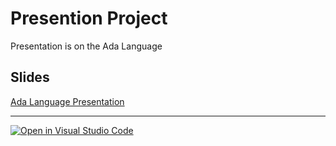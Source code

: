 # Presention Project

Presentation is on the Ada Language

## Slides

[Ada Language Presentation ](https://docs.google.com/presentation/d/1OlZuqf8L3vJ0CXQRpNRwkrlZybim7SaHRIy2iTUAtr4/edit?usp=sharing)

----------------------------------------------------------------------------





[![Open in Visual Studio Code](https://classroom.github.com/assets/open-in-vscode-c66648af7eb3fe8bc4f294546bfd86ef473780cde1dea487d3c4ff354943c9ae.svg)](https://classroom.github.com/online_ide?assignment_repo_id=9567165&assignment_repo_type=AssignmentRepo)

